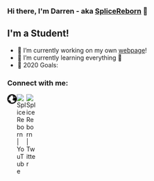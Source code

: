 ### Hi there, I'm Darren - aka [SpliceReborn][website] 👋

## I'm a Student!
- 🔭 I’m currently working on my own [webpage][website]!
- 🌱 I’m currently learning everything 🤣
- 🥅 2020 Goals: 

### Connect with me:

[<img align="left" alt="SpliceReborn" width="22px" src="https://raw.githubusercontent.com/iconic/open-iconic/master/svg/globe.svg" />][website]
[<img align="left" alt="SpliceReborn | YouTube" width="22px" src="https://cdn.jsdelivr.net/npm/simple-icons@v3/icons/youtube.svg" />][youtube]
[<img align="left" alt="SpliceReborn | Twitter" width="22px" src="https://cdn.jsdelivr.net/npm/simple-icons@v3/icons/twitter.svg" />][twitter]

<br />
<br />

[website]: www.darrenseet.com
[twitter]: https://twitter.com/SpliceReborn
[youtube]: https://www.youtube.com/channel/UChUPaeDHG446TWl3As0pQiQ
